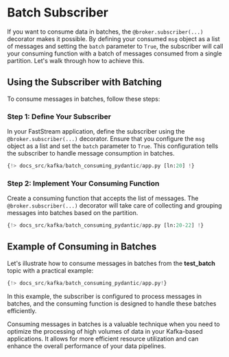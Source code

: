 # Batch Subscriber

If you want to consume data in batches, the `@broker.subscriber(...)` decorator makes it possible. By defining your consumed `msg` object as a list of messages and setting the `batch` parameter to `True`, the subscriber will call your consuming function with a batch of messages consumed from a single partition. Let's walk through how to achieve this.

## Using the Subscriber with Batching

To consume messages in batches, follow these steps:

### Step 1: Define Your Subscriber

In your FastStream application, define the subscriber using the `@broker.subscriber(...)` decorator. Ensure that you configure the `msg` object as a list and set the `batch` parameter to `True`. This configuration tells the subscriber to handle message consumption in batches.

```python linenums="1"
{!> docs_src/kafka/batch_consuming_pydantic/app.py [ln:20] !}
```

### Step 2: Implement Your Consuming Function

Create a consuming function that accepts the list of messages. The `@broker.subscriber(...)` decorator will take care of collecting and grouping messages into batches based on the partition.

```python linenums="1"
{!> docs_src/kafka/batch_consuming_pydantic/app.py [ln:20-22] !}
```

## Example of Consuming in Batches

Let's illustrate how to consume messages in batches from the **test_batch** topic with a practical example:

```python linenums="1"
{!> docs_src/kafka/batch_consuming_pydantic/app.py!}
```

In this example, the subscriber is configured to process messages in batches, and the consuming function is designed to handle these batches efficiently.

Consuming messages in batches is a valuable technique when you need to optimize the processing of high volumes of data in your Kafka-based applications. It allows for more efficient resource utilization and can enhance the overall performance of your data pipelines.
